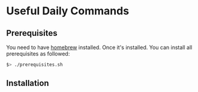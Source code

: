 # Useful Daily Commands

## Prerequisites
You need to have [homebrew](https://brew.sh/) installed. Once it's installed. You can install all prerequisites as followed:

```bash
$> ./prerequisites.sh
```

## Installation
